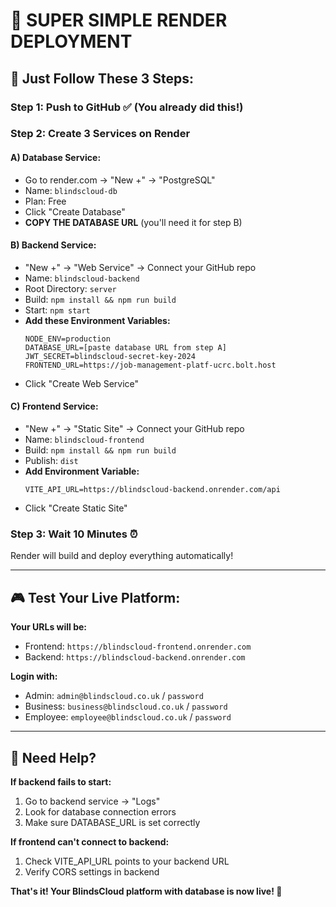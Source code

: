 # 🎯 **SUPER SIMPLE RENDER DEPLOYMENT**

## 🚀 **Just Follow These 3 Steps:**

### **Step 1: Push to GitHub** ✅ (You already did this!)

### **Step 2: Create 3 Services on Render**

#### **A) Database Service:**
- Go to render.com → "New +" → "PostgreSQL"
- Name: `blindscloud-db`
- Plan: Free
- Click "Create Database"
- **COPY THE DATABASE URL** (you'll need it for step B)

#### **B) Backend Service:**
- "New +" → "Web Service" → Connect your GitHub repo
- Name: `blindscloud-backend`
- Root Directory: `server`
- Build: `npm install && npm run build`
- Start: `npm start`
- **Add these Environment Variables:**
  ```
  NODE_ENV=production
  DATABASE_URL=[paste database URL from step A]
  JWT_SECRET=blindscloud-secret-key-2024
  FRONTEND_URL=https://job-management-platf-ucrc.bolt.host
  ```
- Click "Create Web Service"

#### **C) Frontend Service:**
- "New +" → "Static Site" → Connect your GitHub repo
- Name: `blindscloud-frontend`
- Build: `npm install && npm run build`
- Publish: `dist`
- **Add Environment Variable:**
  ```
  VITE_API_URL=https://blindscloud-backend.onrender.com/api
  ```
- Click "Create Static Site"

### **Step 3: Wait 10 Minutes** ⏰
Render will build and deploy everything automatically!

---

## 🎮 **Test Your Live Platform:**

**Your URLs will be:**
- Frontend: `https://blindscloud-frontend.onrender.com`
- Backend: `https://blindscloud-backend.onrender.com`

**Login with:**
- Admin: `admin@blindscloud.co.uk` / `password`
- Business: `business@blindscloud.co.uk` / `password`
- Employee: `employee@blindscloud.co.uk` / `password`

---

## 🔧 **Need Help?**

**If backend fails to start:**
1. Go to backend service → "Logs"
2. Look for database connection errors
3. Make sure DATABASE_URL is set correctly

**If frontend can't connect to backend:**
1. Check VITE_API_URL points to your backend URL
2. Verify CORS settings in backend

**That's it! Your BlindsCloud platform with database is now live! 🎉**